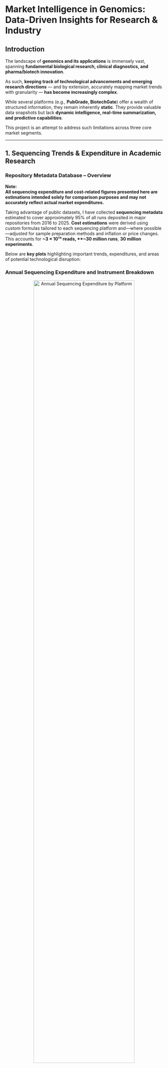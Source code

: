 # Market Intelligence in Genomics: Data-Driven Insights for Research & Industry

## Introduction
The landscape of **genomics and its applications** is immensely vast, spanning **fundamental biological research, clinical diagnostics, and pharma/biotech innovation**.

As such, **keeping track of technological advancements and emerging research directions** — and by extension, accurately mapping market trends with granularity — **has become increasingly complex**.

While several platforms (e.g., **PubGrade, BiotechGate**) offer a wealth of structured information, they remain inherently **static**. They provide valuable data snapshots but lack **dynamic intelligence, real-time summarization, and predictive capabilities**.

This project is an attempt to address such limitations across three core market segments.

---

## 1️. **Sequencing Trends & Expenditure in Academic Research** 

### Repository Metadata Database – Overview

**Note:**  
**All sequencing expenditure and cost-related figures presented here are estimations intended solely for comparison purposes and may not accurately reflect actual market expenditures.**

Taking advantage of public datasets, I have collected **sequencing metadata** estimated to cover approximately 95% of all runs deposited in major repositories from 2016 to 2025. **Cost estimations** were derived using custom formulas tailored to each sequencing platform and—where possible—adjusted for sample preparation methods and inflation or price changes. This accounts for **~3 × 10¹⁴ reads, **~30 million runs**, **30 million experiments**.


Below are **key plots** highlighting important trends, expenditures, and areas of potential technological disruption:

### **Annual Sequencing Expenditure and Instrument Breakdown**

<p align="center">
  <img src="files/platform_expenditure.png" alt="Annual Sequencing Expenditure by Platform" width="80%" style="display:inline-block;">
  <img src="files/instrument_expenditure.png" alt="Instrument Expenditure" width="48%" style="display:inline-block;">
</p>

**Top:** Shows the annual growth in sequencing expenditures, peaking in recent years. **Illumina** remains the leading platform, but the steady rise in **PacBio** and **Nanopore** indicates increasing adoption of long-read technologies.

**Bottom:** Breaks down total sequencing expenditure by instrument model, underscoring the market dominance of platforms like **Illumina NovaSeq 6000** and **MiSeq**.

---

## **Platform Performance and Roche SBX Comparative Analysis**

### Run Costs and Throughput by Platform

<p align="center">
  <img src="files/platform_costpergb.png" alt="Platform Cost per Gb" width="85%">
</p>

**Insight:**  
This figure illustrates the relationship between **sequencing run cost** and **throughput (base count)**. Short-read platforms (e.g., Illumina, DNBSEQ) generally offer strong cost-efficiency at higher throughputs, whereas long-read technologies (PacBio, Nanopore) operate in a different niche—offering longer reads but often at higher costs per Gb.

---

### SBX Technology Projected Performance vs. Current Platforms

<p align="center">
  <img src="files/roche.png" alt="SBX Technology Comparison" width="85%">
</p>

**Insight:**  
A hypothetical overlay of **Roche’s Sequencing by Expansion (SBX)** technology, showcasing its potential range for throughput and cost-efficiency. The “SBX Expected Range” highlights how it may disrupt the market by pushing throughput/cost boundaries beyond current leaders.

---

### Time to Generate ~200 Gb: SBX vs Existing Instruments

<p align="center">
  <img src="files/time_gb.png" alt="Time Comparison for 200 Gb" width="85%">
</p>

**Insight:**  
Approximate time required by different platforms to produce **200 Gb** of data, with **SBX** potentially outperforming current benchmarks. This could be a game-changer for high-throughput or time-sensitive applications (e.g., clinical rapid-turnaround sequencing).

---

## Graph Database (Neo4j) Approach – Initial Observations

The initial phase of this project also includes a **graph database** that aggregates and organizes scientific studies focusing on prominent sequencing techniques (e.g., **RNA-seq, scRNA-seq, WGS, WES, ATAC-seq**). This flexible design can be transferred to **SQL-like** framework.

### Core Database Structure
<img src="files/core_database.png" width="1100" alt="Core Database Structure">

### Visualization of Data Query Capabilities
Flexibility in querying detailed information about studies and researchers:
<div>
  <img src="files/general_to_study.gif" alt="Studies from Journals" style="width: 70%; float: left;">
  <img src="files/country_to_study.gif" alt="Researchers by Location" style="width: 70%; float: right;">
</div>

### 📽️ Additional Media
Check **[here](https://drive.google.com/file/d/14Qx4DzydU5uWo9ttAsMsMSX_Tsiq3b6x/view?usp=drive_link)** and **[here](https://drive.google.com/file/d/1OgZKWGWOV03JPGYA-DNNbyjW1ZKa6eBg/view?usp=drive_link)** for videos.

---

### Graph Database – Further Observations
- **Identification** of researchers working with specific sequencing methods, grouped by subject.
- **Pinpointing** institutions/countries where these researchers are located.
- **Finding** studies based on **MeSH terms** or keywords.
- **Analyzing** trends across journals, subjects, and time frames.

<details>
  <summary><b>Sequencing Platforms Overview</b></summary>
  <p align="center">
    <img src="files/fig_bgi.png" alt="BGI Platform" width="20%">
    <img src="files/fig_illumina.png" alt="Illumina Platform" width="20%">
    <img src="files/fig_nanopore.png" alt="Nanopore Platform" width="20%">
    <img src="files/fig_pacbio.png" alt="PacBio Platform" width="20%">
    <img src="files/fig_thermofisher.png" alt="ThermoFisher Platform" width="20%">
  </p>
</details>

<details>
  <summary><b>Single-read vs Paired-end & WGS vs WES (Example: Germany)</b></summary>
  <p align="center">
    <img src="files/combined_bp.png" alt="Combined BasePair Analysis" width="30%">
    <img src="files/wgs_vs_wes_germany.png" alt="WGS vs WES in Germany" width="30%">
  </p>
</details>

<details>
  <summary><b>Single-cell and Spatial Transcriptomics Analysis</b></summary>
  <p align="center">
    <img src="files/scRNA_seq_plot.png" alt="scRNA-seq Analysis" width="40%">
    <img src="files/spatial_transcriptomics_plot.png" alt="Spatial Transcriptomics Analysis" width="40%">
  </p>
</details>

---

## Integration with LLM Tools
By leveraging appropriate **embedding models**, each study can be projected into a **high-dimensional space** to enable content-based similarity assessments. This capability helps identify **collaborators, competitors,** and research overlaps.

### Visualization
Dimensionality reduction (UMAP) on a **subset of scRNA-seq studies in Europe** reveals clustering (e.g., COVID-19–focused research vs other topics):

<img src="files/scRNA_covid.png" width="600" alt="UMAP Visualization of scRNA-seq Studies">

### Automated Messaging
Using **prompt engineering**, we can generate automated, topic-specific messages. A **zero-shot** example:

> **Subject: Enhancing Your Research on Intestinal Treg Functions**  
>  
> Dear Dr. Researcher,  
>  
>  
> I recently had the opportunity to delve into your compelling research on immune microniches shaping intestinal Treg function. Your innovative approach using in vivo live imaging alongside **photo-activation-guided single-cell RNA sequencing and spatial transcriptomics** offers a remarkable view into the interaction dynamics within the intestinal lamina propria.  
>  
> At Genomics, we specialize in **advanced sequencing capabilities and comprehensive bioinformatics solutions**. We would be thrilled to discuss how our services can support and expand the capabilities of your research.  
>  
> Best regards,  
> **John Polymerase**  
> *Genomics*  
>  

---

## Data-Driven Insights for Research and Innovation
By linking **structured data** and **similarity analysis** with **LLMs**, this system enables:
- **Expenditure Insights and Forecasting** – Identify trends across fields, regions, and institutions.
- **Network & Collaboration Mapping** – Analyze researcher networks to support collaboration.
- **Global Research & Innovation Trends** – Track emerging technologies and funding shifts.
- **Resource Optimization & Strategic Planning** – Guide decisions on funding, infrastructure, and talent.

---

## Future Enhancements
- **Natural Language Interface** – Query the database using everyday language.
- **Equipment and Reagent Cataloging** – A **fine-tuned NER** to list instruments/kits for deeper usage insights.
- **Chatbot Development** – AI to advise on **sequencing services** and propose best-fit techniques.
- **Expansion** – SynBio and Sanger Sequencing integration.

---

## Ongoing Work
2. **Sequencing in Oncology Diagnostics** – Mapping technologies and expenditures in oncological diagnostics across hospitals/clinics in Germany, Netherlands, France, Portugal, Spain.

3. **AI Agents in Biotech/Pharma Sequencing Market Trends**

